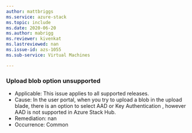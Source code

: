 ```yaml
---
author: mattbriggs
ms.service: azure-stack
ms.topic: include
ms.date: 2020-06-20
ms.author: mabrigg
ms.reviewer: kivenkat
ms.lastreviewed: nan
ms.issue-id: azs-1055
ms.sub-service: Virtual Machines

---
```

### Upload blob option unsupported

- Applicable: This issue applies to all supported releases.
- Cause: In the user portal, when you try to upload a blob in the upload blade, there is an option to select AAD or Key Authentication , however AAD is not supported in Azure Stack Hub. 
- Remediation: nan
- Occurrence: Common